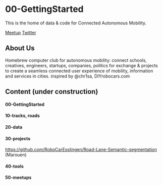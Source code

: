 # 00-GettingStarted

This is the home of data & code for Connected Autonomous Mobility.

[Meetup](https://www.meetup.com/Connected-Autonomous-Driving/)
[Twitter](https://twitter.com/robomakerspace)


## About Us

Homebrew computer club for autonomous mobility: connect schools, creatives, engineers, startups, companies, politics for exchange & projects to create a seamless connected user experience of mobility, information and services in cities. inspired by @chr1sa, DIYrobocars.com


## Content (under construction)

#### 00-GettingStarted
#### 10-tracks, roads
#### 20-data
#### 30-projects
https://github.com/RoboCarEsslingen/Road-Lane-Semantic-segmentation (Marouen)
#### 40-tools
#### 50-meetups
